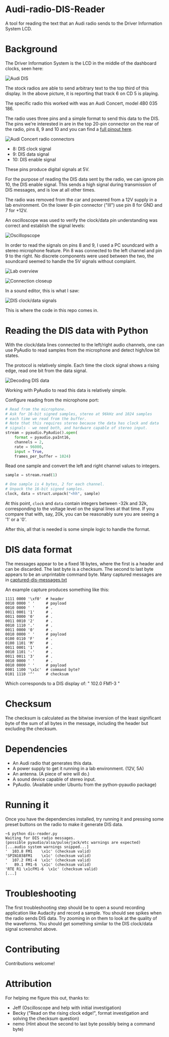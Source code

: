 Audi-radio-DIS-Reader
=====================

A tool for reading the text that an Audi radio sends to the Driver Information System LCD.


Background
==========

The Driver Information System is the LCD in the middle of the dashboard clocks, seen here:

![Audi DIS](https://raw.github.com/derpston/Audi-radio-DIS-reader/master/img/audi-dis.jpg "Audi DIS")

The stock radios are able to send arbitrary text to the top third of this display. In the above picture, it is reporting that track 6 on CD 5 is playing.

The specific radio this worked with was an Audi Concert, model 4B0 035 186.

The radio uses three pins and a simple format to send this data to the DIS. The pins we're interested in are in the top 20-pin connector on the rear of the radio, pins 8, 9 and 10 and you can find a [full pinout here](https://raw.github.com/derpston/Audi-radio-DIS-reader/master/img/concertpinout.gif).

![Audi Concert radio connectors](https://raw.github.com/derpston/Audi-radio-DIS-reader/master/img/audi-concert-connectors.jpg "Audi Concert radio connectors")

* 8: DIS clock signal
* 9: DIS data signal
* 10: DIS enable signal

These pins produce digital signals at 5V.

For the purpose of reading the DIS data sent by the radio, we can ignore pin 10, the DIS enable signal. This sends a high signal during transmission of DIS messages, and is low at all other times.

The radio was removed from the car and powered from a 12V supply in a lab environment. On the lower 8-pin connector ("III") use pin 8 for GND and 7 for +12V.

An oscilloscope was used to verify the clock/data pin understanding was correct and establish the signal levels:

![Oscillopscope](https://raw.github.com/derpston/Audi-radio-DIS-reader/master/img/audi-radio-dis-scope.jpg "Measuring pins 8 and 9 with an oscilliscope")

In order to read the signals on pins 8 and 9, I used a PC soundcard with a stereo microphone feature. Pin 8 was connected to the left channel and pin 9 to the right. No discrete components were used between the two, the soundcard seemed to handle the 5V signals without complaint.

![Lab overview](https://raw.github.com/derpston/Audi-radio-DIS-reader/master/img/lab-overview.jpg "Lab overview")

![Connection closeup](https://raw.github.com/derpston/Audi-radio-DIS-reader/master/img/connections-closeup.jpg "Connection closeup")

In a sound editor, this is what I saw:

![DIS clock/data signals](https://raw.github.com/derpston/Audi-radio-DIS-reader/master/img/dis-clock-data.jpg "DIS clock/data signals")

This is where the code in this repo comes in.

Reading the DIS data with Python
================================

With the clock/data lines connected to the left/right audio channels, one can use PyAudio to read samples from the microphone and detect high/low bit states.

The protocol is relatively simple. Each time the clock signal shows a rising edge, read one bit from the data signal.

![Decoding DIS data](https://raw.github.com/derpston/Audi-radio-DIS-reader/master/img/dis-data-decoded.jpg "Decoding DIS data")

Working with PyAudio to read this data is relatively simple.

Configure reading from the microphone port:

```python
# Read from the microphone.
# Ask for 16-bit signed samples, stereo at 96kHz and 1024 samples
# each time we read from the buffer.
# Note that this requires stereo because the data has clock and data
# signals - we need both, and hardware capable of stereo input.
stream = pyaudio.PyAudio().open(
    format = pyaudio.paInt16,
    channels = 2,
    rate = 96000,
    input = True,
    frames_per_buffer = 1024)
```

Read one sample and convert the left and right channel values to integers.

```python
sample = stream.read(1)

# One sample is 4 bytes, 2 for each channel.
# Unpack the 16-bit signed samples.
clock, data = struct.unpack("<hh", sample)
```

At this point, ```clock``` and ```data``` contain integers between -32k and 32k, corresponding to the voltage level on the signal lines at that time. If you compare that with, say, 20k, you can be reasonably sure you are seeing a '1' or a '0'.

After this, all that is needed is some simple logic to handle the format.

DIS data format
===============
The messages appear to be a fixed 18 bytes, where the first is a header and can be discarded. The last byte is a checksum. The second to last byte appears to be an unprintable command byte. Many captured messages are in [captured-dis-messages.txt](https://raw.github.com/derpston/Audi-radio-DIS-reader/master/captured-dis-messages.txt)

An example capture produces something like this:

```
1111 0000 '\xf0'  # header
0010 0000 ' '     # payload
0010 0000 ' '     # .
0011 0001 '1'     # .
0011 0000 '0'     # .
0011 0010 '2'     # .
0010 1110 '.'     # .
0011 0000 '0'     # .
0010 0000 ' '     # payload
0100 0110 'F'     # .
0100 1101 'M'     # .
0011 0001 '1'     # .
0010 1101 '-'     # .
0011 0011 '3'     # .
0010 0000 ' '     # .
0010 0000 ' '     # payload
0001 1100 '\x1c'  # command byte?
0101 1110 '^'     # checksum
```

Which corresponds to a DIS display of: "  102.0 FM1-3  "

Checksum
========

The checksum is calculated as the bitwise inversion of the least significant byte of the sum of all bytes in the message, including the header but excluding the checksum.

Dependencies
============

* An Audi radio that generates this data.
* A power supply to get it running in a lab environment. (12V, 5A)
* An antenna. (A piece of wire will do.)
* A sound device capable of stereo input.
* PyAudio. (Available under Ubuntu from the python-pyaudio package)

Running it
==========

Once you have the dependencies installed, try running it and pressing some preset buttons on the radio to make it generate DIS data.

```
~$ python dis-reader.py
Waiting for DIS radio messages.
(possible pyaudio/alsa/pulse/jack/etc warnings are expected)
[...audio system warnings snipped...]
'  103.8 FM1    \x1c' (checksum valid)
'SPIN1038FM1    \x1c' (checksum valid)
'  107.2 FM1-4  \x1c' (checksum valid)
'   89.1 FM1-6  \x1c' (checksum valid)
'RTE R1 \x1cFM1-6  \x1c' (checksum valid)
[...]
```

Troubleshooting
===============

The first troubleshooting step should be to open a sound recording application like Audacity and record a sample. You should see spikes when the radio sends DIS data. Try zooming in on them to look at the quality of the waveforms. You should get something similar to the DIS clock/data signal screenshot above.

Contributing
============
Contributions welcome!

Attribution
===========

For helping me figure this out, thanks to:

* Jeff (Oscilloscope and help with initial investigation)
* Becky ("Read on the rising clock edge!", format investigation and solving the checksum question)
* nemo (Hint about the second to last byte possibly being a command byte)
